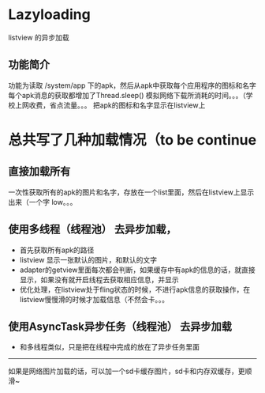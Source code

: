 # Lazyloading
listview 的异步加载

## 功能简介
功能为读取 /system/app 下的apk，然后从apk中获取每个应用程序的图标和名字
每个apk消息的获取都增加了Thread.sleep() 模拟网络下载所消耗的时间。。。（学校上网收费，省点流量。。。
把apk的图标和名字显示在listview上

总共写了几种加载情况（to be continue
===================================
## 直接加载所有
一次性获取所有的apk的图片和名字，存放在一个list里面，然后在listview上显示出来（一个字 low。。。

## 使用多线程（线程池） 去异步加载，
* 首先获取所有apk的路径
* listview 显示一张默认的图片，和默认的文字
* adapter的getview里面每次都会判断，如果缓存中有apk的信息的话，就直接显示，如果没有就开启线程去获取相应信息，并显示
* 优化处理，在listview处于fling状态的时候，不进行apk信息的获取操作，在listview慢慢滑的时候才加载信息（不然会卡。。。

## 使用AsyncTask异步任务（线程池） 去异步加载
* 和多线程类似，只是把在线程中完成的放在了异步任务里面

------------------------------------
如果是网络图片加载的话，可以加一个sd卡缓存图片，sd卡和内存双缓存，更顺滑~
